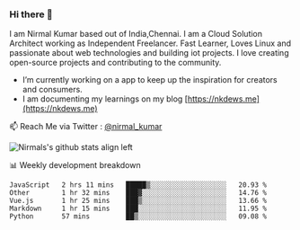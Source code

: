 ### Hi there 👋

 I am Nirmal Kumar based out of India,Chennai. I am a Cloud Solution Architect working as Independent Freelancer. Fast Learner, Loves Linux and passionate about web technologies and building iot projects. I love creating open-source projects and contributing to the community.

- I’m currently working on a app to keep up the inspiration for creators and consumers.
- I am documenting my learnings on my blog [https://nkdews.me](https://nkdews.me)

📫 Reach Me via  Twitter : [@nirmal_kumar](https://twitter.com/nirmal_kumar)

![Nirmals's github stats align left](https://github-readme-stats.vercel.app/api?username=nk-gears&show_icons=true)


📊 Weekly development breakdown

<!--START_SECTION:waka-->
```text
JavaScript   2 hrs 11 mins   █████▒░░░░░░░░░░░░░░░░░░░   20.93 % 
Other        1 hr 32 mins    ███▓░░░░░░░░░░░░░░░░░░░░░   14.76 % 
Vue.js       1 hr 25 mins    ███▒░░░░░░░░░░░░░░░░░░░░░   13.66 % 
Markdown     1 hr 15 mins    ███░░░░░░░░░░░░░░░░░░░░░░   11.95 % 
Python       57 mins         ██▒░░░░░░░░░░░░░░░░░░░░░░   09.08 % 
```
<!--END_SECTION:waka-->


